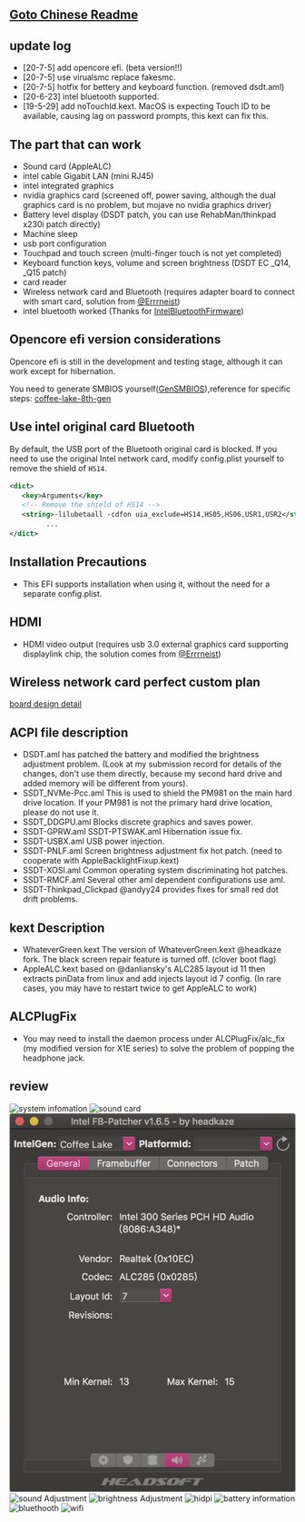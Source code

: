## [Goto Chinese Readme](./readme-zh.md)

## update log

- [20-7-5] add opencore efi. (beta version!!)
- [20-7-5] use virualsmc replace fakesmc.
- [20-7-5] hotfix for bettery and keyboard function. (removed dsdt.aml)
- [20-6-23] intel bluetooth supported.
- [19-5-29] add noTouchId.kext. MacOS is expecting Touch ID to be available, causing lag on password prompts, this kext can fix this.

## The part that can work

- Sound card (AppleALC)
- intel cable Gigabit LAN (mini RJ45)
- intel integrated graphics
- nvidia graphics card (screened off, power saving, although the dual graphics card is no problem, but mojave no nvidia graphics driver)
- Battery level display (DSDT patch, you can use RehabMan/thinkpad x230i patch directly)
- Machine sleep
- usb port configuration
- Touchpad and touch screen (multi-finger touch is not yet completed)
- Keyboard function keys, volume and screen brightness (DSDT EC \_Q14, \_Q15 patch)
- card reader
- Wireless network card and Bluetooth (requires adapter board to connect with smart card, solution from [@Errrneist](https://github.com/Errrneist/Hackintosh-Thinkpad-X1-Extreme))
- intel bluetooth worked (Thanks for [IntelBluetoothFirmware](https://github.com/zxystd/IntelBluetoothFirmware))

## Opencore efi version considerations

Opencore efi is still in the development and testing stage, although it can work except for hibernation.

You need to generate SMBIOS yourself([GenSMBIOS](https://github.com/corpnewt/GenSMBIOS)),reference for specific steps: [coffee-lake-8th-gen](https://khronokernel.github.io/Opencore-Vanilla-Laptop-Guide/config.plist/coffee-lake-8th-gen.html#Platforminfo)

## Use intel original card Bluetooth

By default, the USB port of the Bluetooth original card is blocked. If you need to use the original Intel network card, modify config.plist yourself to remove the shield of `HS14`.

```xml
<dict>
   <key>Arguments</key>
   <!-- Remove the shield of HS14 -->
   <string>-lilubetaall -cdfon uia_exclude=HS14,HS05,HS06,USR1,USR2</string>
         ...
</dict>
```

## Installation Precautions

- This EFI supports installation when using it, without the need for a separate config.plist.

## HDMI

- HDMI video output (requires usb 3.0 external graphics card supporting displaylink chip, the solution comes from [@Errrneist](https://github.com/Errrneist/Hackintosh-Thinkpad-X1-Extreme))

## Wireless network card perfect custom plan

[board design detail](https://github.com/zysuper/Thinkpad-X1-extreme-EFI/blob/master/doc/Wi-Fi%20bluethooth.md)

## ACPI file description

- DSDT.aml has patched the battery and modified the brightness adjustment problem. (Look at my submission record for details of the changes, don't use them directly, because my second hard drive and added memory will be different from yours).
- SSDT_NVMe-Pcc.aml This is used to shield the PM981 on the main hard drive location. If your PM981 is not the primary hard drive location, please do not use it.
- SSDT_DDGPU.aml Blocks discrete graphics and saves power.
- SSDT-GPRW.aml SSDT-PTSWAK.aml Hibernation issue fix.
- SSDT-USBX.aml USB power injection.
- SSDT-PNLF.aml Screen brightness adjustment fix hot patch. (need to cooperate with AppleBacklightFixup.kext)
- SSDT-XOSI.aml Common operating system discriminating hot patches.
- SSDT-RMCF.aml Several other aml dependent configurations use aml.
- SSDT-Thinkpad_Clickpad @andyy24 provides fixes for small red dot drift problems.

## kext Description

- WhateverGreen.kext The version of WhateverGreen.kext @headkaze fork. The black screen repair feature is turned off. (clover boot flag)
- AppleALC.kext based on @danliansky's ALC285 layout id 11 then extracts pinData from linux and add injects layout id 7 config. (In rare cases, you may have to restart twice to get AppleALC to work)

## ALCPlugFix

- You may need to install the daemon process under ALCPlugFix/alc_fix (my modified version for X1E series) to solve the problem of popping the headphone jack.

## review

![system infomation](https://github.com/zysuper/Thinkpad-X1-extreme-EFI/raw/master/screenshot/WX20181112-135012%402x.png)
![sound card](https://github.com/zysuper/Thinkpad-X1-extreme-EFI/raw/master/screenshot/WX20181112-135132%402x.png)
![sound card information](https://github.com/zysuper/Thinkpad-X1-extreme-EFI/raw/master/screenshot/WX20181120-160913%402x.png)
![sound Adjustment](https://raw.githubusercontent.com/zysuper/Thinkpad-X1-extreme-EFI/master/screenshot/WX20181112-135224%402x.png)
![brightness Adjustment](https://github.com/zysuper/Thinkpad-X1-extreme-EFI/raw/master/screenshot/WX20181112-135216%402x.png)
![hidpi](https://github.com/zysuper/Thinkpad-X1-extreme-EFI/raw/master/screenshot/WX20181112-135157%402x.png)
![battery information](https://github.com/zysuper/Thinkpad-X1-extreme-EFI/raw/master/screenshot/WX20181112-135103%402x.png)
![bluethooth](https://github.com/zysuper/Thinkpad-X1-extreme-EFI/raw/master/screenshot/bluethooth.png)
![wifi](https://github.com/zysuper/Thinkpad-X1-extreme-EFI/raw/master/screenshot/wifi.png)
